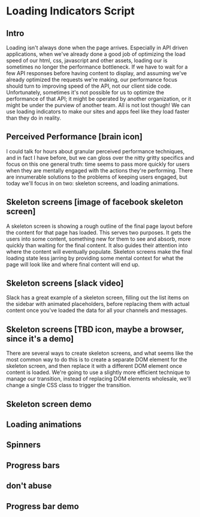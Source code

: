 # Loading Indicators Script

## Intro
Loading isn't always done when the page arrives.  Especially in API driven applications, when we've already done a good job of optimizing the load speed of our html, css, javascript and other assets, loading our is sometimes no longer the performance bottleneck.  If we have to wait for a few API responses before having content to display, and assuming we've already optimized the requests we're making, our performance focus should turn to improving speed of the API, not our client side code.  Unfortunately, sometimes it's not possible for us to optimize the performance of that API; it might be operated by another organization, or it might be under the purview of another team.  All is not lost though!  We can use loading indicators to make our sites and apps feel like they load faster than they do in reality.

## Perceived Performance [brain icon]
I could talk for hours about granular perceived performance techniques, and in fact I have before, but we can gloss over the nitty gritty specifics and focus on this one general truth: time seems to pass more quickly for users when they are mentally engaged with the actions they're performing. There are innumerable solutions to the problems of keeping users engaged, but today we'll focus in on two: skeleton screens, and loading animations.

## Skeleton screens [image of facebook skeleton screen]
A skeleton screen is showing a rough outline of the final page layout before the content for that page has loaded.  This serves two purposes.  It gets the users into some content, something new for them to see and absorb, more quickly than waiting for the final content.  It also guides their attention into where the content will eventually populate.  Skeleton screens make the final loading state less jarring by providing some mental context for what the page will look like and where final content will end up.

## Skeleton screens [slack video]
Slack has a great example of a skeleton screen, filling out the list items on the sidebar with animated placeholders, before replacing them with actual content once you've loaded the data for all your channels and messages.

## Skeleton screens [TBD icon, maybe a browser, since it's a demo]
There are several ways to create skeleton screens, and what seems like the most common way to do this is to create a separate DOM element for the skeleton screen, and then replace it with a different DOM element once content is loaded.  We're going to use a slightly more efficient technique to manage our transition, instead of replacing DOM elements wholesale, we'll change a single CSS class to trigger the transition.



## Skeleton screen demo

## Loading animations
## Spinners
## Progress bars

## don't abuse

## Progress bar demo